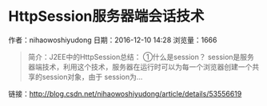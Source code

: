 # HttpSession服务器端会话技术
作者：nihaowoshiyudong
日期：2016-12-10 14:28
浏览量：1666
> 简介：J2EE中的HttpSession总结：
①什么是session？
session是服务器端技术，利用这个技术，服务器在运行时可以为每一个浏览器创建一个共享的session对象，由于
session为...

 链接：http://blog.csdn.net/nihaowoshiyudong/article/details/53556619

